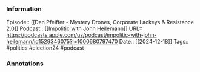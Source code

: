 ### Information

Episode:: [[Dan Pfeiffer - Mystery Drones, Corporate Lackeys & Resistance 2.0]]
Podcast:: [[Impolitic with John Heilemann]]
URL:: https://podcasts.apple.com/us/podcast/impolitic-with-john-heilemann/id1529346075?i=1000680797470
Date:: [[2024-12-18]]
Tags:: #politics #election24 
#podcast


### Annotations


